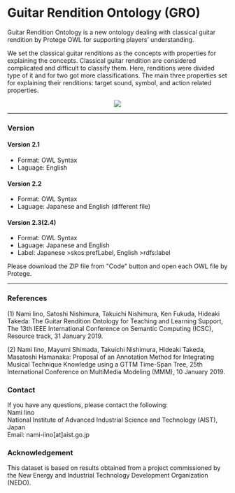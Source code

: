 # Guitar Rendition Ontology (GRO)

Guitar Rendition Ontology is a new ontology dealing with classical guitar rendition by Protege OWL for supporting players’ understanding.

We set the classical guitar renditions as the concepts with properties for explaining the concepts. Classical guitar rendition are considered complicated and difficult to classify them. Here, renditions were divided type of it and for two got more classifications. The main three properties set for explaining their renditions: target sound, symbol, and action related properties.

<p align="center"> 
<img src ="https://user-images.githubusercontent.com/38068844/39338656-183bd6ac-49ff-11e8-9974-44ad88ff01e9.png" />
</p>

---
### Version

#### Version 2.1
* Format: OWL Syntax
* Laguage: English

#### Version 2.2
* Format: OWL Syntax
* Laguage: Japanese and English (different file)

#### Version 2.3(2.4)
* Format: OWL Syntax
* Laguage: Japanese and English
* Label: Japanese >skos:prefLabel, English  >rdfs:label


Please download the ZIP file from "Code" button and open each OWL file by Protege.

---

### References
(1) Nami Iino, Satoshi Nishimura, Takuichi Nishimura, Ken Fukuda, Hideaki Takeda: The Guitar Rendition Ontology for Teaching and Learning Support, The 13th IEEE International Conference on Semantic Computing (ICSC), Resource track, 31 January 2019.

(2) Nami Iino, Mayumi Shimada, Takuichi Nishimura, Hideaki Takeda, Masatoshi Hamanaka: Proposal of an Annotation Method for Integrating Musical Technique Knowledge using a GTTM Time-Span Tree, 25th International Conference on MultiMedia Modeling (MMM), 10 January 2019.

### Contact
If you have any questions, please contact the following:  
Nami Iino  
National Institute of Advanced Industrial Science and Technology (AIST), Japan  
Email: nami-iino[at]aist.go.jp  

### Acknowledgement
This dataset is based on results obtained from a project commissioned by the New Energy and Industrial Technology Development Organization (NEDO).  
